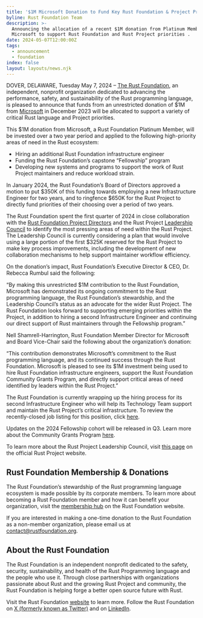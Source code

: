 ```yaml
---
title: '$1M Microsoft Donation to Fund Key Rust Foundation & Project Priorities '
byline: Rust Foundation Team
description: >-
  Announcing the allocation of a recent $1M donation from Platinum Member
  Microsoft to support Rust Foundation and Rust Project priorities . 
date: 2024-05-07T12:00:00Z
tags:
  - announcement
  - foundation
index: false
layout: layouts/news.njk
---
```

DOVER, DELAWARE, Tuesday May 7, 2024 – [<u>The Rust Foundation</u>](https://foundation.rust-lang.org/), an independent, nonprofit organization dedicated to advancing the performance, safety, and sustainability of the Rust programming language, is pleased to announce that funds from an unrestricted donation of $1M from [<u>Microsoft</u>](https://www.microsoft.com/en-us/) in December 2023 will be allocated to support a variety of critical Rust language and Project priorities.

This $1M donation from Microsoft, a Rust Foundation Platinum Member, will be invested over a two year period and applied to the following high-priority areas of need in the Rust ecosystem:

* Hiring an additional Rust Foundation infrastructure engineer
* Funding the Rust Foundation’s capstone “Fellowship” program
* Developing new systems and programs to support the work of Rust Project maintainers and reduce workload strain.

In January 2024, the Rust Foundation’s Board of Directors approved a motion to put $350K of this funding towards employing a new Infrastructure Engineer for two years, and to ringfence $650K for the Rust Project to directly fund priorities of their choosing over a period of two years.

The Rust Foundation spent the first quarter of 2024 in close collaboration with the [<u>Rust Foundation Project Directors</u>](https://foundation.rust-lang.org/about/) and the Rust Project [<u>Leadership Council</u>](https://www.rust-lang.org/governance/teams/leadership-council) to identify the most pressing areas of need within the Rust Project. The Leadership Council is currently considering a plan that would involve using a large portion of the first $325K reserved for the Rust Project to make key process improvements, including the development of new collaboration mechanisms to help support maintainer workflow efficiency.

On the donation’s impact, Rust Foundation’s Executive Director & CEO, Dr. Rebecca Rumbul said the following:

“By making this unrestricted $1M contribution to the Rust Foundation, Microsoft has demonstrated its ongoing commitment to the Rust programming language, the Rust Foundation’s stewardship, and the Leadership Council’s status as an advocate for the wider Rust Project. The Rust Foundation looks forward to supporting emerging priorities within the Project, in addition to hiring a second Infrastructure Engineer and continuing our direct support of Rust maintainers through the Fellowship program.”

Nell Shamrell-Harrington, Rust Foundation Member Director for Microsoft and Board Vice-Chair said the following about the organization’s donation:

“This contribution demonstrates Microsoft’s commitment to the Rust programming language, and its continued success through the Rust Foundation. Microsoft is pleased to see its $1M investment being used to hire Rust Foundation infrastructure engineers, support the Rust Foundation Community Grants Program, and directly support critical areas of need identified by leaders within the Rust Project.”

The Rust Foundation is currently wrapping up the hiring process for its second Infrastructure Engineer who will help its Technology Team support and maintain the Rust Project’s critical infrastructure. To review the recently-closed job listing for this position, click [<u>here</u>](https://app.beapplied.com/apply/wauwu1ieo1).

Updates on the 2024 Fellowship cohort will be released in Q3. Learn more about the Community Grants Program [<u>here</u>](https://foundation.rust-lang.org/grants/).

To learn more about the Rust Project Leadership Council, visit [this page](https://www.rust-lang.org/governance/teams/leadership-council) on the official Rust Project website.

## Rust Foundation Membership & Donations

The Rust Foundation’s stewardship of the Rust programming language ecosystem is made possible by its corporate members. To learn more about becoming a Rust Foundation member and how it can benefit your organization, visit the [<u>membership hub</u>](https://foundation.rust-lang.org/members/) on the Rust Foundation website.

If you are interested in making a one-time donation to the Rust Foundation as a non-member organization, please email us at contact@rustfoundation.org.

## About the Rust Foundation

The Rust Foundation is an independent nonprofit dedicated to the safety, security, sustainability, and health of the Rust Programming language and the people who use it. Through close partnerships with organizations passionate about Rust and the growing Rust Project and community, the Rust Foundation is helping forge a better open source future with Rust.

Visit the Rust Foundation [<u>website</u>](https://foundation.rust-lang.org/) to learn more. Follow the Rust Foundation on [<u>X (formerly known as Twitter)</u>](https://twitter.com/rust_foundation) and on [<u>LinkedIn</u>](https://www.linkedin.com/company/rust-foundation).

<br>